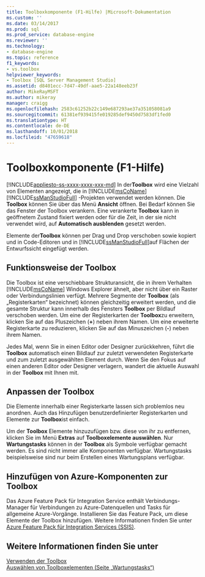 ```yaml
---
title: Toolboxkomponente (F1-Hilfe) |Microsoft-Dokumentation
ms.custom: ''
ms.date: 03/14/2017
ms.prod: sql
ms.prod_service: database-engine
ms.reviewer: ''
ms.technology:
- database-engine
ms.topic: reference
f1_keywords:
- vs.toolbox
helpviewer_keywords:
- Toolbox [SQL Server Management Studio]
ms.assetid: d8401ecc-7d47-49df-aae5-22a148eeb23f
author: MikeRayMSFT
ms.author: mikeray
manager: craigg
ms.openlocfilehash: 2583c61252b22c149e687293ae37a351058081a9
ms.sourcegitcommit: 61381ef939415fe019285def9450d7583df1fed0
ms.translationtype: HT
ms.contentlocale: de-DE
ms.lasthandoff: 10/01/2018
ms.locfileid: "47659618"
---
```

# <a name="toolbox-component-f1-help"></a>Toolboxkomponente (F1-Hilfe)
[!INCLUDE[appliesto-ss-xxxx-xxxx-xxx-md](../../includes/appliesto-ss-xxxx-xxxx-xxx-md.md)]
  In der**Toolbox** wird eine Vielzahl von Elementen angezeigt, die in [!INCLUDE[msCoName](../../includes/msconame-md.md)] [!INCLUDE[ssManStudioFull](../../includes/ssmanstudiofull-md.md)] -Projekten verwendet werden können. Die **Toolbox** können Sie über das Menü **Ansicht** öffnen. Bei Bedarf können Sie das Fenster der Toolbox verankern. Eine verankerte **Toolbox** kann in geöffnetem Zustand fixiert werden oder für die Zeit, in der sie nicht verwendet wird, auf **Automatisch ausblenden** gesetzt werden.  
  
 Elemente der**Toolbox** können per Drag und Drop verschoben sowie kopiert und in Code-Editoren und in [!INCLUDE[ssManStudioFull](../../includes/ssmanstudiofull-md.md)]auf Flächen der Entwurfssicht eingefügt werden.  
  
## <a name="how-the-toolbox-works"></a>Funktionsweise der Toolbox  
 Die Toolbox ist eine verschiebbare Strukturansicht, die in ihrem Verhalten [!INCLUDE[msCoName](../../includes/msconame-md.md)] Windows Explorer ähnelt, aber nicht über ein Raster oder Verbindungslinien verfügt. Mehrere Segmente der **Toolbox** (als „Registerkarten“ bezeichnet) können gleichzeitig erweitert werden, und die gesamte Struktur kann innerhalb des Fensters **Toolbox** per Bildlauf verschoben werden. Um eine der Registerkarten der **Toolbox**zu erweitern, klicken Sie auf das Pluszeichen (**+**) neben ihrem Namen. Um eine erweiterte Registerkarte zu reduzieren, klicken Sie auf das Minuszeichen (**-**) neben ihrem Namen.  
  
 Jedes Mal, wenn Sie in einen Editor oder Designer zurückkehren, führt die **Toolbox** automatisch einen Bildlauf zur zuletzt verwendeten Registerkarte und zum zuletzt ausgewählten Element durch. Wenn Sie den Fokus auf einen anderen Editor oder Designer verlagern, wandert die aktuelle Auswahl in der **Toolbox** mit Ihnen mit.  
  
## <a name="customize-the-toolbox"></a>Anpassen der Toolbox  
 Die Elemente innerhalb einer Registerkarte lassen sich problemlos neu anordnen. Auch das Hinzufügen benutzerdefinierter Registerkarten und Elemente zur **Toolbox**ist einfach.  
  
 Um der **Toolbox** Elemente hinzuzufügen bzw. diese von ihr zu entfernen, klicken Sie im Menü **Extras** auf **Toolboxelemente auswählen**. Nur **Wartungstasks** können in der **Toolbox** als Symbole verfügbar gemacht werden. Es sind nicht immer alle Komponenten verfügbar. Wartungstasks beispielsweise sind nur beim Erstellen eines Wartungsplans verfügbar.  
  
## <a name="add-azure-components-to-the-toolbox"></a>Hinzufügen von Azure-Komponenten zur Toolbox  
 Das Azure Feature Pack für Integration Service enthält Verbindungs-Manager für Verbindungen zu Azure-Datenquellen und Tasks für allgemeine Azure-Vorgänge. Installieren Sie das Feature Pack, um diese Elemente der Toolbox hinzufügen. Weitere Informationen finden Sie unter [Azure Feature Pack für Integration Services &#40;SSIS&#41;](../../integration-services/azure-feature-pack-for-integration-services-ssis.md).  
  
## <a name="see-also"></a>Weitere Informationen finden Sie unter  
 [Verwenden der Toolbox](../../ssms/use-the-toolbox.md)   
 [Auswählen von Toolboxelementen &#40;Seite „Wartungstasks“&#41;](http://msdn.microsoft.com/library/b92c9054-7479-45d8-a54c-c1bb6699bdb3)  
  
  
